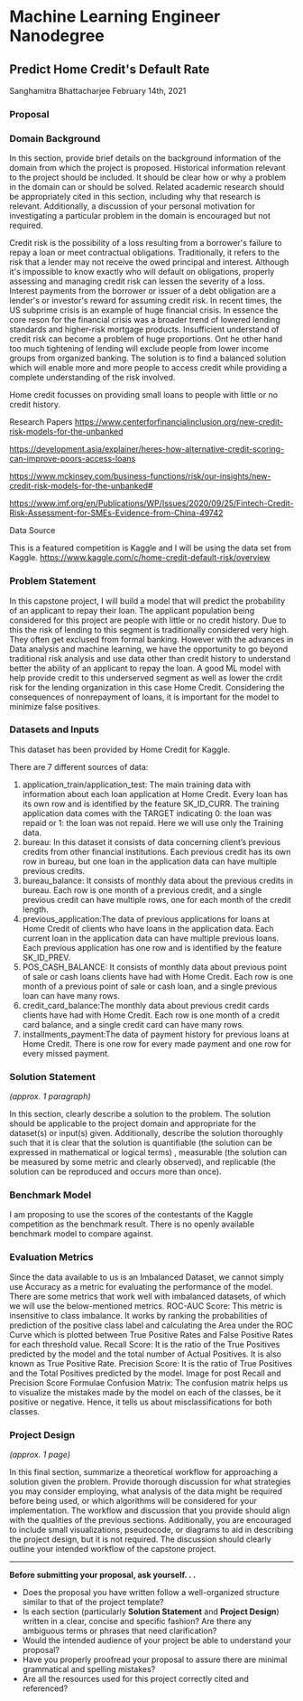 # Machine Learning Engineer Nanodegree
## Predict Home Credit's Default Rate

Sanghamitra Bhattacharjee
February 14th, 2021

### Proposal

### Domain Background

In this section, provide brief details on the background information of the domain from which the project is proposed. Historical information relevant to the project should be included. It should be clear how or why a problem in the domain can or should be solved. Related academic research should be appropriately cited in this section, including why that research is relevant. Additionally, a discussion of your personal motivation for investigating a particular problem in the domain is encouraged but not required.

Credit risk is the possibility of a loss resulting from a borrower's failure to repay a loan or meet contractual obligations. Traditionally, it refers to the risk that a lender may not receive the owed principal and interest. Although it's impossible to know exactly who will default on obligations, properly assessing and managing credit risk can lessen the severity of a loss. Interest payments from the borrower or issuer of a debt obligation are a lender's or investor's reward for assuming credit risk. In recent times, the US subprime crisis is an example of huge financial crisis. In essence the core reson for the financial crisis was a broader trend of lowered lending standards and higher-risk mortgage products. Insufficient understand of credit risk can become a problem of huge proportions. Ont he other hand too much tightening of lending will exclude people from lower income groups from organized banking. The solution is to find a balanced solution which will enable more and more people to access credit while providing a complete understanding of the risk involved.

Home credit focusses on providing small loans to people with little or no credit history.

Research Papers https://www.centerforfinancialinclusion.org/new-credit-risk-models-for-the-unbanked

https://development.asia/explainer/heres-how-alternative-credit-scoring-can-improve-poors-access-loans

https://www.mckinsey.com/business-functions/risk/our-insights/new-credit-risk-models-for-the-unbanked#

https://www.imf.org/en/Publications/WP/Issues/2020/09/25/Fintech-Credit-Risk-Assessment-for-SMEs-Evidence-from-China-49742

Data Source

This is a featured competition is Kaggle and I will be using the data set from Kaggle. https://www.kaggle.com/c/home-credit-default-risk/overview

### Problem Statement

In this capstone project, I will build a model that will predict the probability of an applicant to repay their loan. 
The applicant population being considered for this project are people with little or no credit history. Due to this the risk of lending to this segment is traditionally considered very high. They often get exclused from formal banking. However with the advances in Data analysis and machine learning, we have the opportunity to go beyond traditional risk analysis and use data other than credit history to understand better the ability of an applicant to repay the loan.
A good ML model with help provide credit to this underserved segment as well as lower the crdit risk for the lending organization in this case Home Credit.
Considering the consequences of nonrepayment of loans, it is important for the model to minimize false positives.


### Datasets and Inputs
This dataset has been provided by Home Credit for Kaggle.

There are 7 different sources of data:

1. application_train/application_test: The main training data with information about each loan application at Home Credit. Every loan has its own row and is identified by the feature SK_ID_CURR. The training application data comes with the TARGET indicating 0: the loan was repaid or 1: the loan was not repaid. Here we will use only the Training data.
2. bureau: In this dataset it consists of data concerning client’s previous credits from other financial institutions. Each previous credit has its own row in bureau, but one loan in the application data can have multiple previous credits.
3. bureau_balance: It consists of monthly data about the previous credits in bureau. Each row is one month of a previous credit, and a single previous credit can have multiple rows, one for each month of the credit length.
4. previous_application:The data of previous applications for loans at Home Credit of clients who have loans in the application data. Each current loan in the application data can have multiple previous loans. Each previous application has one row and is identified by the feature SK_ID_PREV.
5. POS_CASH_BALANCE: It consists of monthly data about previous point of sale or cash loans clients have had with Home Credit. Each row is one month of a previous point of sale or cash loan, and a single previous loan can have many rows.
6. credit_card_balance:The monthly data about previous credit cards clients have had with Home Credit. Each row is one month of a credit card balance, and a single credit card can have many rows.
7. installments_payment:The data of payment history for previous loans at Home Credit. There is one row for every made payment and one row for every missed payment.

### Solution Statement
_(approx. 1 paragraph)_

In this section, clearly describe a solution to the problem. The solution should be applicable to the project domain and appropriate for the dataset(s) or input(s) given. Additionally, describe the solution thoroughly such that it is clear that the solution is quantifiable (the solution can be expressed in mathematical or logical terms) , measurable (the solution can be measured by some metric and clearly observed), and replicable (the solution can be reproduced and occurs more than once).

### Benchmark Model
I am proposing to use the scores of the contestants of the Kaggle competition as the benchmark result. There is no openly available benchmark model to compare against.

### Evaluation Metrics
Since the data available to us is an Imbalanced Dataset, we cannot simply use Accuracy as a metric for evaluating the performance of the model. There are some metrics that work well with imbalanced datasets, of which we will use the below-mentioned metrics.
ROC-AUC Score: This metric is insensitive to class imbalance. It works by ranking the probabilities of prediction of the positive class label and calculating the Area under the ROC Curve which is plotted between True Positive Rates and False Positive Rates for each threshold value.
Recall Score: It is the ratio of the True Positives predicted by the model and the total number of Actual Positives. It is also known as True Positive Rate.
Precision Score: It is the ratio of True Positives and the Total Positives predicted by the model.
Image for post
Recall and Precision Score Formulae
Confusion Matrix: The confusion matrix helps us to visualize the mistakes made by the model on each of the classes, be it positive or negative. Hence, it tells us about misclassifications for both classes.

### Project Design
_(approx. 1 page)_

In this final section, summarize a theoretical workflow for approaching a solution given the problem. Provide thorough discussion for what strategies you may consider employing, what analysis of the data might be required before being used, or which algorithms will be considered for your implementation. The workflow and discussion that you provide should align with the qualities of the previous sections. Additionally, you are encouraged to include small visualizations, pseudocode, or diagrams to aid in describing the project design, but it is not required. The discussion should clearly outline your intended workflow of the capstone project.

-----------

**Before submitting your proposal, ask yourself. . .**

- Does the proposal you have written follow a well-organized structure similar to that of the project template?
- Is each section (particularly **Solution Statement** and **Project Design**) written in a clear, concise and specific fashion? Are there any ambiguous terms or phrases that need clarification?
- Would the intended audience of your project be able to understand your proposal?
- Have you properly proofread your proposal to assure there are minimal grammatical and spelling mistakes?
- Are all the resources used for this project correctly cited and referenced?

